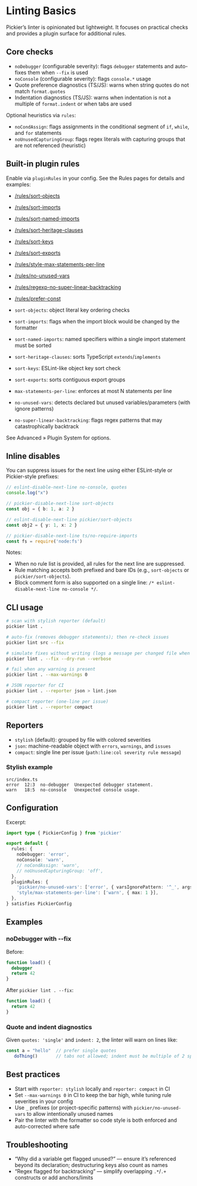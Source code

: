 # Linting Basics

Pickier’s linter is opinionated but lightweight. It focuses on practical checks and provides a plugin surface for additional rules.

## Core checks

- `noDebugger` (configurable severity): flags `debugger` statements and auto-fixes them when `--fix` is used
- `noConsole` (configurable severity): flags `console.*` usage
- Quote preference diagnostics (TS/JS): warns when string quotes do not match `format.quotes`
- Indentation diagnostics (TS/JS): warns when indentation is not a multiple of `format.indent` or when tabs are used

Optional heuristics via `rules`:

- `noCondAssign`: flags assignments in the conditional segment of `if`, `while`, and `for` statements
- `noUnusedCapturingGroup`: flags regex literals with capturing groups that are not referenced (heuristic)

## Built-in plugin rules

Enable via `pluginRules` in your config. See the Rules pages for details and examples:

- [/rules/sort-objects](/rules/sort-objects)
- [/rules/sort-imports](/rules/sort-imports)
- [/rules/sort-named-imports](/rules/sort-named-imports)
- [/rules/sort-heritage-clauses](/rules/sort-heritage-clauses)
- [/rules/sort-keys](/rules/sort-keys)
- [/rules/sort-exports](/rules/sort-exports)
- [/rules/style-max-statements-per-line](/rules/style-max-statements-per-line)
- [/rules/no-unused-vars](/rules/no-unused-vars)
- [/rules/regexp-no-super-linear-backtracking](/rules/regexp-no-super-linear-backtracking)
- [/rules/prefer-const](/rules/prefer-const)

- `sort-objects`: object literal key ordering checks
- `sort-imports`: flags when the import block would be changed by the formatter
- `sort-named-imports`: named specifiers within a single import statement must be sorted
- `sort-heritage-clauses`: sorts TypeScript `extends`/`implements`
- `sort-keys`: ESLint-like object key sort check
- `sort-exports`: sorts contiguous export groups
- `max-statements-per-line`: enforces at most N statements per line
- `no-unused-vars`: detects declared but unused variables/parameters (with ignore patterns)
- `no-super-linear-backtracking`: flags regex patterns that may catastrophically backtrack

See Advanced » Plugin System for options.

## Inline disables

You can suppress issues for the next line using either ESLint-style or Pickier-style prefixes:

```ts
// eslint-disable-next-line no-console, quotes
console.log("x")

// pickier-disable-next-line sort-objects
const obj = { b: 1, a: 2 }

// eslint-disable-next-line pickier/sort-objects
const obj2 = { y: 1, x: 2 }

// pickier-disable-next-line ts/no-require-imports
const fs = require('node:fs')
```

Notes:

- When no rule list is provided, all rules for the next line are suppressed.
- Rule matching accepts both prefixed and bare IDs (e.g., `sort-objects` or `pickier/sort-objects`).
- Block comment form is also supported on a single line: `/* eslint-disable-next-line no-console */`.

## CLI usage

```bash
# scan with stylish reporter (default)
pickier lint .

# auto-fix (removes debugger statements); then re-check issues
pickier lint src --fix

# simulate fixes without writing (logs a message per changed file when verbose)
pickier lint . --fix --dry-run --verbose

# fail when any warning is present
pickier lint . --max-warnings 0

# JSON reporter for CI
pickier lint . --reporter json > lint.json

# compact reporter (one-line per issue)
pickier lint . --reporter compact
```

## Reporters

- `stylish` (default): grouped by file with colored severities
- `json`: machine-readable object with `errors`, `warnings`, and `issues`
- `compact`: single line per issue (`path:line:col severity rule message`)

### Stylish example

```
src/index.ts
error  12:3  no-debugger  Unexpected debugger statement.
warn   18:5  no-console   Unexpected console usage.
```

## Configuration

Excerpt:

```ts
import type { PickierConfig } from 'pickier'

export default {
  rules: {
    noDebugger: 'error',
    noConsole: 'warn',
    // noCondAssign: 'warn',
    // noUnusedCapturingGroup: 'off',
  },
  pluginRules: {
    'pickier/no-unused-vars': ['error', { varsIgnorePattern: '^_', argsIgnorePattern: '^_' }],
    'style/max-statements-per-line': ['warn', { max: 1 }],
  },
} satisfies PickierConfig
```

## Examples

### noDebugger with --fix

Before:

```ts
function load() {
  debugger
  return 42
}
```

After `pickier lint . --fix`:

```ts
function load() {
  return 42
}
```

### Quote and indent diagnostics

Given `quotes: 'single'` and `indent: 2`, the linter will warn on lines like:

```ts
const a = "hello"  // prefer single quotes
   doThing()       // tabs not allowed; indent must be multiple of 2 spaces
```

## Best practices

- Start with `reporter: stylish` locally and `reporter: compact` in CI
- Set `--max-warnings 0` in CI to keep the bar high, while tuning rule severities in your config
- Use `_` prefixes (or project-specific patterns) with `pickier/no-unused-vars` to allow intentionally unused names
- Pair the linter with the formatter so code style is both enforced and auto-corrected where safe

## Troubleshooting

- “Why did a variable get flagged unused?” — ensure it’s referenced beyond its declaration; destructuring keys also count as names
- “Regex flagged for backtracking” — simplify overlapping `.*`/`.+` constructs or add anchors/limits

